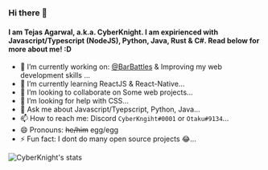 ### Hi there 👋
#### I am Tejas Agarwal, a.k.a. CyberKnight. I am expirienced with Javascript/Typescript (NodeJS), Python, Java, Rust & C#. Read below for more about me! :D

- 🔭 I’m currently working on: [@BarBattles](https://top.gg/bot/709835308195250297) & Improving my web development skills ...
- 🌱 I’m currently learning ReactJS & React-Native...
- 👯 I’m looking to collaborate on Some web projects...
- 🤔 I’m looking for help with CSS...
- 💬 Ask me about Javascript/Tyepscript, Python, Java...
- 📫 How to reach me: Discord `CyberKngiht#0001` or `Otaku#9134`...
- 😄 Pronouns: ~~he/him~~ egg/egg
- ⚡ Fun fact: I dont do many open source projects 😂...

![CyberKnight's stats](https://github-readme-stats.vercel.app/api?username=CyberKnight007&show_icons=true&theme=radical)
